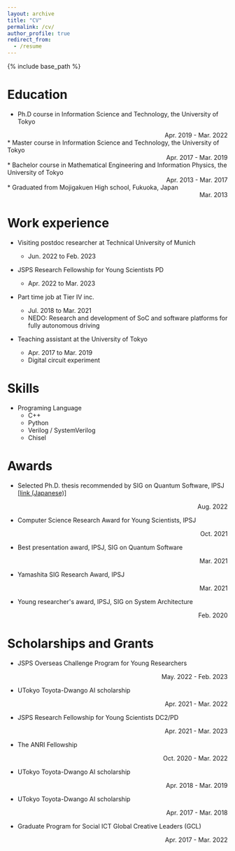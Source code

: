 ```yaml
---
layout: archive
title: "CV"
permalink: /cv/
author_profile: true
redirect_from:
  - /resume
---
```


{% include base_path %}

Education
======
* Ph.D course in Information Science and Technology, the University of Tokyo
 <div style="text-align: right;">Apr. 2019 - Mar. 2022</div>
* Master course in Information Science and Technology, the University of Tokyo
 <div style="text-align: right;">Apr. 2017 - Mar. 2019</div>
* Bachelor course in Mathematical Engineering and Information Physics, the University of Tokyo
<div style="text-align: right;">Apr. 2013 - Mar. 2017</div>
* Graduated from Mojigakuen High school, Fukuoka, Japan
<div style="text-align: right;"> Mar. 2013</div>

Work experience
======
* Visiting postdoc researcher at Technical University of Munich
  * Jun. 2022 to Feb. 2023

* JSPS Research Fellowship for Young Scientists PD
	* Apr. 2022 to Mar. 2023

* Part time job at Tier IV inc.
  * Jul. 2018 to Mar. 2021
  * NEDO: Research and development of SoC and software platforms for fully autonomous driving

* Teaching assistant at the University of Tokyo
  * Apr. 2017 to Mar. 2019
  * Digital circuit experiment


Skills
======
* Programing Language
  * C++
  * Python
  * Verilog / SystemVerilog
  * Chisel

<!--
Publications
======

See
  <ul>{% for post in site.publications %}
    {% include archive-single-cv.html %}
  {% endfor %}</ul>
-->

Awards
======
* Selected Ph.D. thesis recommended by SIG on Quantum Software, IPSJ [[link (Japanese)]](https://note.com/ipsj/n/n958c8664093f)
<div style="text-align: right;"> Aug. 2022</div>

* Computer Science Research Award for Young Scientists, IPSJ
<div style="text-align: right;"> Oct. 2021</div>

* Best presentation award, IPSJ, SIG on Quantum Software
<div style="text-align: right;"> Mar. 2021</div>

* Yamashita SIG Research Award, IPSJ
<div style="text-align: right;"> Mar. 2021</div>

* Young researcher's award, IPSJ, SIG on System Architecture
<div style="text-align: right;"> Feb. 2020</div>

Scholarships and Grants
======
* JSPS Overseas Challenge Program for Young Researchers
<div style="text-align: right;">May. 2022 - Feb. 2023</div>

* UTokyo Toyota-Dwango AI scholarship
<div style="text-align: right;">Apr. 2021 - Mar. 2022</div>

* JSPS Research Fellowship for Young Scientists DC2/PD
<div style="text-align: right;">Apr. 2021 - Mar. 2023</div>

* The ANRI Fellowship
<div style="text-align: right;">Oct. 2020 - Mar. 2022 </div>

* UTokyo Toyota-Dwango AI scholarship
<div style="text-align: right;">Apr. 2018 - Mar. 2019</div>

* UTokyo Toyota-Dwango AI scholarship
<div style="text-align: right;">Apr. 2017 - Mar. 2018</div>

* Graduate Program for Social ICT Global Creative Leaders (GCL)
 <div style="text-align: right;">Apr. 2017 - Mar. 2022</div>


